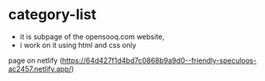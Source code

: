 # category-list
- it is subpage of the opensooq.com website,
- i work on it using html and css only


page on netlify (https://64d427f1d4bd7c0868b9a9d0--friendly-speculoos-ac2457.netlify.app/)


